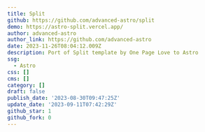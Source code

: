 ```yaml
---
title: Split
github: https://github.com/advanced-astro/split
demo: https://astro-split.vercel.app/
author: advanced-astro
author_link: https://github.com/advanced-astro
date: 2023-11-26T08:04:12.009Z
description: Port of Split template by One Page Love to Astro
ssg:
  - Astro
css: []
cms: []
category: []
draft: false
publish_date: '2023-08-30T09:47:25Z'
update_date: '2023-09-11T07:42:29Z'
github_star: 1
github_fork: 0
---
```

